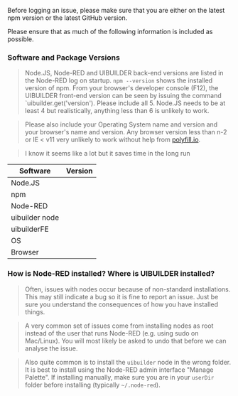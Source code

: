 Before logging an issue, please make sure that you are either on the latest npm version or the latest GitHub version.

Please ensure that as much of the following information is included as possible.

### Software and Package Versions

> Node.JS, Node-RED and UIBUILDER back-end versions are listed in the Node-RED log on startup. 
  `npm --version` shows the installed version of npm.
  From your browser's developer console (F12), the UIBUILDER front-end
  version can be seen by issuing the command `uibuilder.get('version').
  Please include all 5. Node.JS needs to be at least 4 but realistically, anything less than 6 is unlikely to work.

> Please also include your Operating System name and version and your browser's name and version. Any browser version less than n-2 or IE < v11 very unlikely to work without help from [polyfill.io](https://polyfill.io).

> I know it seems like a lot but it saves time in the long run

Software       | Version
-------------- | -------
Node.JS        | 
npm            | 
Node-RED       | 
uibuilder node | 
uibuilderFE    | 
OS             | 
Browser        | 


### How is Node-RED installed? Where is UIBUILDER installed?

> Often, issues with nodes occur because of non-standard installations.
  This may still indicate a bug so it is fine to report an issue. Just be sure you understand the consequences of how you have installed things.
  
> A very common set of issues come from installing nodes as root instead of the user that runs Node-RED (e.g. using sudo on Mac/Linux). You will most likely be asked to undo that before we can analyse the issue.

> Also quite common is to install the `uibuilder` node in the wrong folder. It is best to install using the Node-RED admin interface "Manage Palette". If installing manually, make sure you are in your `userDir` folder before installing (typically `~/.node-red`).
